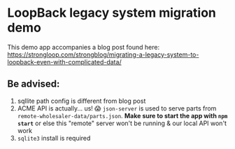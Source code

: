 # LoopBack legacy system migration demo

This demo app accompanies a blog post found here:
<https://strongloop.com/strongblog/migrating-a-legacy-system-to-loopback-even-with-complicated-data/>

## Be advised:
1. sqllite path config is different from blog post
2. ACME API is actually... us! :scream:
  `json-server` is used to serve parts
   from `remote-wholesaler-data/parts.json`. **Make sure to start the app with
   `npm start`** or else this "remote" server won't be running & our local API
   won't work
3. `sqlite3` install is required
